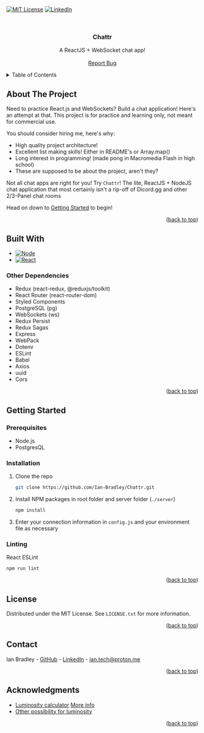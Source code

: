<a name="readme-top"></a>


<!-- PROJECT SHIELD -->
<!-- [![Contributors][contributors-shield]][contributors-url]
[![Forks][forks-shield]][forks-url]
[![Stargazers][stars-shield]][stars-url]
[![Issues][issues-shield]][issues-url] -->
[![MIT License][license-shield]][license-url]
[![LinkedIn][linkedin-shield]][linkedin-url]


<br />


<!-- PROJECT LOGO -->
<div align="center">
  <a href="https://github.com/Ian-Bradley/Chattr">
    <!-- <img src="images/logo.png" alt="Logo" width="80" height="80"> -->
  </a>
  <h3 align="center">Chattr</h3>
  <p align="center">
    A ReactJS + WebSocket chat app!
    <!-- <br /> -->
    <!-- <a href=""><strong>Explore the docs »</strong></a> -->
    <br />
    <br />
    <!-- <a href="">View Demo</a> -->
    <!-- · -->
    <a href="https://github.com/Ian-Bradley/Chattr/issues">Report Bug</a>
    <!-- · -->
    <!-- <a href="https://github.com/Ian-Bradley/Chattr/issues">Request Feature</a> -->
  </p>
</div>


<!-- TABLE OF CONTENTS -->
<details>
  <summary>Table of Contents</summary>
  <ol>
    <li>
      <a href="#about-the-project">About The Project</a>
      <ul>
        <li><a href="#built-with">Built With</a></li>
      </ul>
    </li>
    <li>
      <a href="#getting-started">Getting Started</a>
      <ul>
        <li><a href="#prerequisites">Prerequisites</a></li>
        <li><a href="#installation">Installation</a></li>
      </ul>
    </li>
    <li><a href="#license">License</a></li>
    <li><a href="#contact">Contact</a></li>
    <li><a href="#acknowledgments">Acknowledgments</a></li>
  </ol>
</details>


<!-- ABOUT THE PROJECT -->
## About The Project

<!-- [![Product Name Screen Shot][product-screenshot]](https://example.com) -->

Need to practice React.js and WebSockets? Build a chat application! Here's an attempt at that. This project is for practice and learning only, not meant for commercial use.

You should consider hiring me, here's why:
* High quality project architecture!
* Excellent list making skills! Either in README's or Array.map()
* Long interest in programming! (made pong in Macromedia Flash in high school)
* These are supposed to be about the project, aren't they?

Not all chat apps are right for you! Try `Chattr`! The lite, ReactJS + NodeJS chat application that most certainly isn't a rip-off of Dicord.gg and other 2/3-Panel chat rooms


Head on down to <a href="#getting-started">Getting Started</a> to begin!

<p align="right">(<a href="#readme-top">back to top</a>)</p>



## Built With

* [![Node][Node.js]][Node-url]
* [![React][React.js]][React-url]

### Other Dependencies

* Redux (react-redux, @reduxjs/toolkit)
* React Router (react-router-dom)
* Styled Components
* PostgreSQL (pg)
* WebSockets (ws)
* Redux Persist
* Redux Sagas
* Express
* WebPack
* Dotenv
* ESLint
* Babel
* Axios
* uuid
* Cors

<p align="right">(<a href="#readme-top">back to top</a>)</p>



<!-- GETTING STARTED -->
## Getting Started


### Prerequisites

* Node.js
* PostgresQL

### Installation

1. Clone the repo
   ```sh
   git clone https://github.com/Ian-Bradley/Chattr.git
   ```
2. Install NPM packages in root folder and server folder (`./server`)
   ```sh
   npm install
   ```
3. Enter your connection information in `config.js` and your environment file as necessary

### Linting

React ESLint

```
npm run lint
```


<p align="right">(<a href="#readme-top">back to top</a>)</p>



<!-- LICENSE -->
## License

Distributed under the MIT License. See `LICENSE.txt` for more information.

<p align="right">(<a href="#readme-top">back to top</a>)</p>



<!-- CONTACT -->
## Contact

Ian Bradley - [GitHub](https://github.com/Ian-Bradley/) - [LinkedIn](https://linkedin.com/in/ian-bradley-418505159/) - ian.tech@proton.me


<p align="right">(<a href="#readme-top">back to top</a>)</p>



<!-- ACKNOWLEDGMENTS -->
## Acknowledgments

* [Luminosity calculator](https://react-icons.github.io/react-icons/search) [More info](https://en.wikipedia.org/wiki/Rec._709#Luma_coefficients)
* [Other possibility for luminosity](https://github.com/bgrins/TinyColor)


<p align="right">(<a href="#readme-top">back to top</a>)</p>

<!-- MARKDOWN LINKS & IMAGES -->
<!-- [contributors-shield]: https://img.shields.io/github/contributors/Ian-Bradley/Chattr?style=plastic
[contributors-url]: https://github.com/Ian-Bradley/Chattr/graphs/contributors
[forks-shield]: https://img.shields.io/github/forks/Ian-Bradley/Chattr?style=plastic
[forks-url]: https://github.com/Ian-Bradley/Chattr/network/members
[stars-shield]: https://img.shields.io/github/stars/Ian-Bradley/Chattr?style=plastic
[stars-url]: https://github.com/Ian-Bradley/Chattr/stargazers
[issues-shield]: https://img.shields.io/github/issues/Ian-Bradley/Chattr?style=plastic
[issues-url]: https://github.com/Ian-Bradley/Chattr/issues -->
[license-shield]: https://img.shields.io/github/license/Ian-Bradley/Chattr?style=plastic
[license-url]: https://github.com/Ian-Bradley/Chattr/blob/master/LICENSE.txt
[linkedin-shield]: https://img.shields.io/badge/-LinkedIn-black?style=plastic&logo=linkedin&colorB=555
[linkedin-url]: https://linkedin.com/in/ian-bradley-418505159/

<!-- [product-screenshot]: images/screenshot.png -->

[React.js]: https://img.shields.io/badge/React-20232A?style=plastic&logo=react&logoColor=61DAFB
[React-url]: https://reactjs.org/
[Node.js]: https://img.shields.io/badge/Node-20232A?style=plastic&logo=node&logoColor=61DAFB
[Node-url]: https://nodejs.org/

